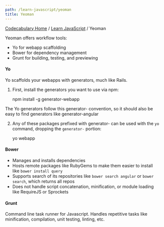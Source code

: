 ```yaml
---
path: /learn-javascript/yeoman
title: Yeoman
---
```

[Codecabulary Home](/) / [Learn JavaScript](/learn-javascript) / Yeoman

<!-- ---title: Yeoman -->

Yeoman offers workflow tools:

* Yo for webapp scaffolding
* Bower for dependency management
* Grunt for building, testing, and previewing

#### Yo

Yo scaffolds your webapps with generators, much like Rails. 

1) First, install the generators you want to use via npm:

	npm install -g generator-webapp
	
The Yo generators follow this generator-<name> convention, so it should also be easy to find generators like generator-angular

2) Any of these packages prefixed with generator- can be used with the `yo` command, dropping the `generator-` portion:

	yo webapp

#### Bower

* Manages and installs dependencies
* Hosts remote packages like RubyGems to make them easier to install like `bower install query`
* Supports search of its repositories like `bower search angular` or `bower search`, which returns all repos
* Does not handle script concatenation, minification, or module loading like RequireJS or Sprockets

#### Grunt

Command line task runner for Javascript. Handles repetitive tasks like minification, compilation, unit testing, linting, etc. 

